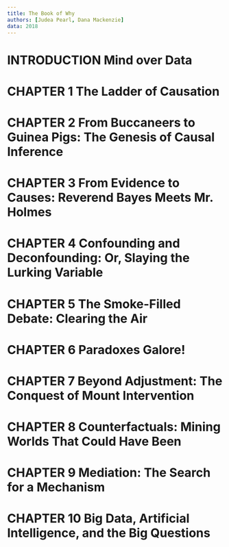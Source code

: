 ```yaml
---
title: The Book of Why
authors: [Judea Pearl, Dana Mackenzie]
data: 2018
---
```


# INTRODUCTION Mind over Data



# CHAPTER 1 The Ladder of Causation

# CHAPTER 2 From Buccaneers to Guinea Pigs: The Genesis of Causal Inference

# CHAPTER 3 From Evidence to Causes: Reverend Bayes Meets Mr. Holmes

# CHAPTER 4 Confounding and Deconfounding: Or, Slaying the Lurking Variable

# CHAPTER 5 The Smoke-Filled Debate: Clearing the Air

# CHAPTER 6 Paradoxes Galore!

# CHAPTER 7 Beyond Adjustment: The Conquest of Mount Intervention

# CHAPTER 8 Counterfactuals: Mining Worlds That Could Have Been

# CHAPTER 9 Mediation: The Search for a Mechanism

# CHAPTER 10 Big Data, Artificial Intelligence, and the Big Questions

